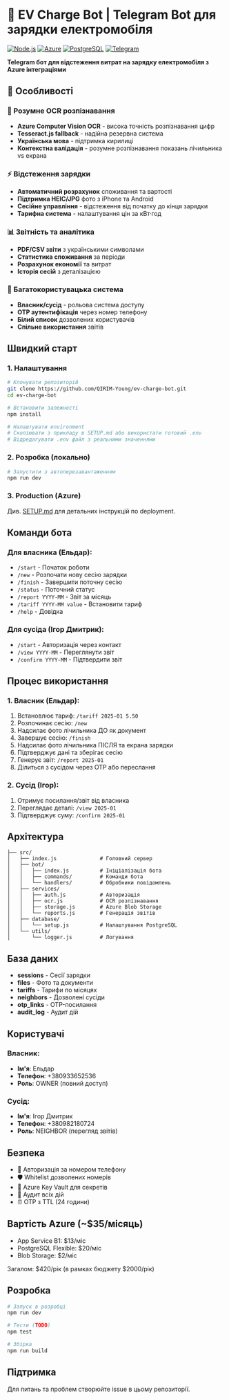 # 🔋 EV Charge Bot | Telegram Bot для зарядки електромобіля

[![Node.js](https://img.shields.io/badge/Node.js-18+-green.svg)](https://nodejs.org/)
[![Azure](https://img.shields.io/badge/Azure-Computer%20Vision-blue.svg)](https://azure.microsoft.com/services/cognitive-services/computer-vision/)
[![PostgreSQL](https://img.shields.io/badge/PostgreSQL-13+-blue.svg)](https://postgresql.org/)
[![Telegram](https://img.shields.io/badge/Telegram-Bot%20API-blue.svg)](https://core.telegram.org/bots/api)

**Telegram бот для відстеження витрат на зарядку електромобіля з Azure інтеграціями**

## 🎯 Особливості

### 📸 Розумне OCR розпізнавання
- **Azure Computer Vision OCR** - висока точність розпізнавання цифр
- **Tesseract.js fallback** - надійна резервна система
- **Українська мова** - підтримка кирилиці
- **Контекстна валідація** - розумне розпізнавання показань лічильника vs екрана

### ⚡ Відстеження зарядки
- **Автоматичний розрахунок** споживання та вартості
- **Підтримка HEIC/JPG** фото з iPhone та Android
- **Сесійне управління** - відстеження від початку до кінця зарядки
- **Тарифна система** - налаштування цін за кВт·год

### 📊 Звітність та аналітика
- **PDF/CSV звіти** з українськими символами
- **Статистика споживання** за періоди
- **Розрахунок економії** та витрат
- **Історія сесій** з деталізацією

### 👥 Багатокористувацька система
- **Власник/сусід** - рольова система доступу
- **OTP аутентифікація** через номер телефону
- **Білий список** дозволених користувачів
- **Спільне використання** звітів

## Швидкий старт

### 1. Налаштування
```bash
# Клонувати репозиторій
git clone https://github.com/QIRIM-Young/ev-charge-bot.git
cd ev-charge-bot

# Встановити залежності
npm install

# Налаштувати environment
# Скопіювати з прикладу в SETUP.md або використати готовий .env
# Відредагувати .env файл з реальними значеннями
```

### 2. Розробка (локально)
```bash
# Запустити з автоперезавантаженням
npm run dev
```

### 3. Production (Azure)
Див. [SETUP.md](SETUP.md) для детальних інструкцій по deployment.

## Команди бота

### Для власника (Ельдар):
- `/start` - Початок роботи
- `/new` - Розпочати нову сесію зарядки
- `/finish` - Завершити поточну сесію
- `/status` - Поточний статус
- `/report YYYY-MM` - Звіт за місяць
- `/tariff YYYY-MM value` - Встановити тариф
- `/help` - Довідка

### Для сусіда (Ігор Дмитрик):
- `/start` - Авторизація через контакт
- `/view YYYY-MM` - Переглянути звіт
- `/confirm YYYY-MM` - Підтвердити звіт

## Процес використання

### 1. Власник (Ельдар):
1. Встановлює тариф: `/tariff 2025-01 5.50`
2. Розпочинає сесію: `/new`
3. Надсилає фото лічильника ДО як документ
4. Завершує сесію: `/finish`
5. Надсилає фото лічильника ПІСЛЯ та екрана зарядки
6. Підтверджує дані та зберігає сесію
7. Генерує звіт: `/report 2025-01`
8. Ділиться з сусідом через OTP або переслання

### 2. Сусід (Ігор):
1. Отримує посилання/звіт від власника
2. Переглядає деталі: `/view 2025-01`
3. Підтверджує суму: `/confirm 2025-01`

## Архітектура

```
├── src/
│   ├── index.js              # Головний сервер
│   ├── bot/
│   │   ├── index.js          # Ініціалізація бота
│   │   ├── commands/         # Команди бота
│   │   └── handlers/         # Обробники повідомлень
│   ├── services/
│   │   ├── auth.js           # Авторизація
│   │   ├── ocr.js            # OCR розпізнавання
│   │   ├── storage.js        # Azure Blob Storage
│   │   └── reports.js        # Генерація звітів
│   ├── database/
│   │   └── setup.js          # Налаштування PostgreSQL
│   └── utils/
│       └── logger.js         # Логування
```

## База даних

- **sessions** - Сесії зарядки
- **files** - Фото та документи
- **tariffs** - Тарифи по місяцях
- **neighbors** - Дозволені сусіди
- **otp_links** - OTP-посилання
- **audit_log** - Аудит дій

## Користувачі

### Власник:
- **Ім'я**: Ельдар
- **Телефон**: +380933652536
- **Роль**: OWNER (повний доступ)

### Сусід:
- **Ім'я**: Ігор Дмитрик  
- **Телефон**: +380982180724
- **Роль**: NEIGHBOR (перегляд звітів)

## Безпека

- 🔐 Авторизація за номером телефону
- 🛡️ Whitelist дозволених номерів
- 🔑 Azure Key Vault для секретів
- 📝 Аудит всіх дій
- ⏰ OTP з TTL (24 години)

## Вартість Azure (~$35/місяць)

- App Service B1: $13/міс
- PostgreSQL Flexible: $20/міс
- Blob Storage: $2/міс

Загалом: $420/рік (в рамках бюджету $2000/рік)

## Розробка

```bash
# Запуск в розробці
npm run dev

# Тести (TODO)
npm test

# Збірка
npm run build
```

## Підтримка

Для питань та проблем створюйте issue в цьому репозиторії.